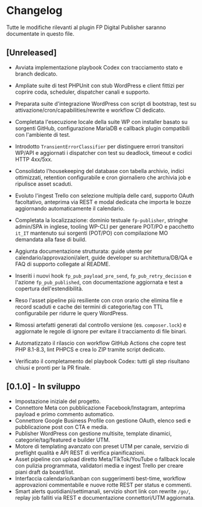 # Changelog

Tutte le modifiche rilevanti al plugin FP Digital Publisher saranno documentate in questo file.

## [Unreleased]
- Avviata implementazione playbook Codex con tracciamento stato e branch dedicato.
- Ampliate suite di test PHPUnit con stub WordPress e client fittizi per coprire coda, scheduler, dispatcher canali e supporto.
- Preparata suite d'integrazione WordPress con script di bootstrap, test su attivazione/cron/capabilities/rewrite e workflow CI dedicato.
- Completata l'esecuzione locale della suite WP con installer basato su sorgenti GitHub, configurazione MariaDB e callback plugin compatibili con l'ambiente di test.
- Introdotto `TransientErrorClassifier` per distinguere errori transitori WP/API e aggiornati i dispatcher con test su deadlock, timeout e codici HTTP 4xx/5xx.
- Consolidato l'housekeeping del database con tabella archivio, indici ottimizzati, retention configurabile e cron giornaliero che archivia job e ripulisce asset scaduti.
- Evoluto l'ingest Trello con selezione multipla delle card, supporto OAuth facoltativo, anteprima via REST e modal dedicata che importa le bozze aggiornando automaticamente il calendario.
- Completata la localizzazione: dominio testuale `fp-publisher`, stringhe admin/SPA in inglese, tooling WP-CLI per generare POT/PO e pacchetto `it_IT` mantenuto sui sorgenti (POT/PO) con compilazione MO demandata alla fase di build.
- Aggiunta documentazione strutturata: guide utente per calendario/approvazioni/alert, guide developer su architettura/DB/QA e FAQ di supporto collegate al README.
- Inseriti i nuovi hook `fp_pub_payload_pre_send`, `fp_pub_retry_decision` e l'azione `fp_pub_published`, con documentazione aggiornata e test a copertura dell'estendibilità.
- Reso l'asset pipeline più resiliente con cron orario che elimina file e record scaduti e cache dei termini di categorie/tag con TTL configurabile per ridurre le query WordPress.
- Rimossi artefatti generati dal controllo versione (es. `composer.lock`) e aggiornate le regole di ignore per evitare il tracciamento di file binari.

- Automatizzato il rilascio con workflow GitHub Actions che copre test PHP 8.1-8.3, lint PHPCS e crea lo ZIP tramite script dedicato.

- Verificato il completamento del playbook Codex: tutti gli step risultano chiusi e pronti per la PR finale.
## [0.1.0] - In sviluppo
- Impostazione iniziale del progetto.
- Connettore Meta con pubblicazione Facebook/Instagram, anteprima payload e primo commento automatico.
- Connettore Google Business Profile con gestione OAuth, elenco sedi e pubblicazione post con CTA e media.
- Publisher WordPress con gestione multisite, template dinamici, categorie/tag/featured e builder UTM.
- Motore di templating avanzato con preset UTM per canale, servizio di preflight qualità e API REST di verifica pianificazioni.
- Asset pipeline con upload diretto Meta/TikTok/YouTube o fallback locale con pulizia programmata, validatori media e ingest Trello per creare piani draft da board/list.
- Interfaccia calendario/kanban con suggerimenti best-time, workflow approvazioni commentabile e nuove rotte REST per status e commenti.
- Smart alerts quotidiani/settimanali, servizio short link con rewrite `/go/`, replay job falliti via REST e documentazione connettori/UTM aggiornata.
